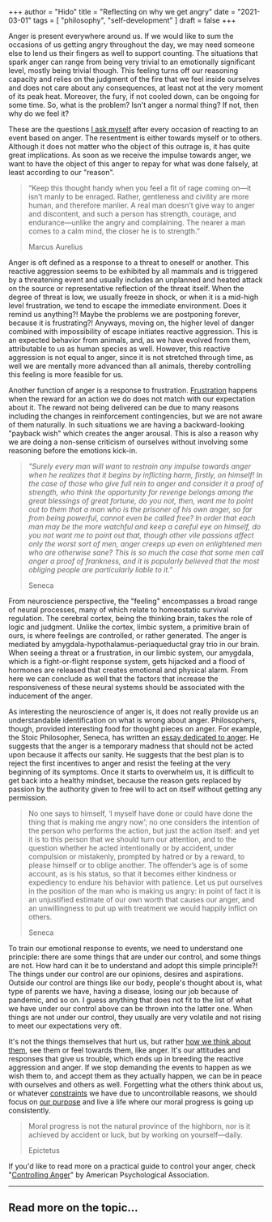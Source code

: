 +++
author = "Hido"
title = "Reflecting on why we get angry"
date = "2021-03-01"
tags = [
  "philosophy",
  "self-development"
]
draft = false
+++

Anger is present everywhere around us. If we would like to sum the occasions of us getting angry throughout the day, we may need someone else to lend us their fingers as well to support counting. The situations that spark anger can range from being very trivial to an emotionally significant level, mostly being trivial though. This feeling turns off our reasoning capacity and relies on the judgment of the fire that we feel inside ourselves and does not care about any consequences, at least not at the very moment of its peak heat. Moreover, the fury, if not cooled down, can be ongoing for some time. So, what is the problem? Isn't anger a normal thing? If not, then why do we feel it?

These are the questions [I ask myself](https://heydaroff.info/2021/01/04/how-self-reflection-leads/) after every occasion of reacting to an event based on anger. The resentment is either towards myself or to others. Although it does not matter who the object of this outrage is, it has quite great implications. As soon as we receive the impulse towards anger, we want to have the object of this anger to repay for what was done falsely, at least according to our "reason".

> “Keep this thought handy when you feel a fit of rage coming on—it isn’t manly to be enraged. Rather, gentleness and civility are more human, and therefore manlier. A real man doesn’t give way to anger and discontent, and such a person has strength, courage, and endurance—unlike the angry and complaining. The nearer a man comes to a calm mind, the closer he is to strength.”
> 
> Marcus Aurelius

Anger is oft defined as a response to a threat to oneself or another. This reactive aggression seems to be exhibited by all mammals and is triggered by a threatening event and usually includes an unplanned and heated attack on the source or representative reflection of the threat itself. When the degree of threat is low, we usually freeze in shock, or when it is a mid-high level frustration, we tend to escape the immediate environment. Does it remind us anything?! Maybe the problems we are postponing forever, because it is frustrating?! Anyways, moving on, the higher level of danger combined with impossibility of escape initiates reactive aggression. This is an expected behavior from animals, and, as we have evolved from them, attributable to us as human species as well. However, this reactive aggression is not equal to anger, since it is not stretched through time, as well we are mentally more advanced than all animals, thereby controlling this feeling is more feasible for us.

Another function of anger is a response to frustration. [Frustration](https://heydaroff.info/2021/01/25/the-uncomfortable-truth-about-hope/) happens when the reward for an action we do does not match with our expectation about it. The reward not being delivered can be due to many reasons including the changes in reinforcement contingencies, but we are not aware of them naturally. In such situations we are having a backward-looking "payback wish" which creates the anger arousal. This is also a reason why we are doing a non-sense criticism of ourselves without involving some reasoning before the emotions kick-in.

> _"Surely every man will want to restrain any impulse towards anger when he realizes that it begins by inflicting harm, firstly, on himself! In the case of those who give full rein to anger and consider it a proof of strength, who think the opportunity for revenge belongs among the great blessings of great fortune, do you not, then, want me to point out to them that a man who is the prisoner of his own anger, so far from being powerful, cannot even be called free? In order that each man may be the more watchful and keep a careful eye on himself, do you not want me to point out that, though other vile passions affect only the worst sort of men, anger creeps up even on enlightened men who are otherwise sane? This is so much the case that some men call anger a proof of frankness, and it is popularly believed that the most obliging people are particularly liable to it."_
> 
> Seneca

From neuroscience perspective, the "feeling" encompasses a broad range of neural processes, many of which relate to homeostatic survival regulation. The cerebral cortex, being the thinking brain, takes the role of logic and judgment. Unlike the cortex, limbic system, a primitive brain of ours, is where feelings are controlled, or rather generated. The anger is mediated by amygdala-hypothalamus-periaqueductal gray trio in our brain. When seeing a threat or a frustration, in our limbic system, our amygdala, which is a fight-or-flight response system, gets hijacked and a flood of hormones are released that creates emotional and physical alarm. From here we can conclude as well that the factors that increase the responsiveness of these neural systems should be associated with the inducement of the anger.

As interesting the neuroscience of anger is, it does not really provide us an understandable identification on what is wrong about anger. Philosophers, though, provided interesting food for thought pieces on anger. For example, the Stoic Philosopher, Seneca, has written an [essay dedicated to anger](https://amzn.to/3b5rwIb). He suggests that the anger is a temporary madness that should not be acted upon because it affects our sanity. He suggests that the best plan is to reject the first incentives to anger and resist the feeling at the very beginning of its symptoms. Once it starts to overwhelm us, it is difficult to get back into a healthy mindset, because the reason gets replaced by passion by the authority given to free will to act on itself without getting any permission.

> No one says to himself, ‘I myself have done or could have done the thing that is making me angry now’; no one considers the intention of the person who performs the action, but just the action itself: and yet it is to this person that we should turn our attention, and to the question whether he acted intentionally or by accident, under compulsion or mistakenly, prompted by hatred or by a reward, to please himself or to oblige another. The offender’s age is of some account, as is his status, so that it becomes either kindness or expediency to endure his behavior with patience. Let us put ourselves in the position of the man who is making us angry: in point of fact it is an unjustified estimate of our own worth that causes our anger, and an unwillingness to put up with treatment we would happily inflict on others.
> 
> Seneca

To train our emotional response to events, we need to understand one principle: there are some things that are under our control, and some things are not. How hard can it be to understand and adopt this simple principle?! The things under our control are our opinions, desires and aspirations. Outside our control are things like our body, people's thought about is, what type of parents we have, having a disease, losing our job because of pandemic, and so on. I guess anything that does not fit to the list of what we have under our control above can be thrown into the latter one. When things are not under our control, they usually are very volatile and not rising to meet our expectations very oft.

It's not the things themselves that hurt us, but rather [how we think about them](https://heydaroff.info/2020/12/16/reflecting-the-way-of-zen/), see them or feel towards them, like anger. It's our attitudes and responses that give us trouble, which ends up in breeding the reactive aggression and anger. If we stop demanding the events to happen as we wish them to, and accept them as they actually happen, we can be in peace with ourselves and others as well. Forgetting what the others think about us, or whatever [constraints](https://heydaroff.info/2020/12/23/reflecting-on-obstacles-resilience/) we have due to uncontrollable reasons, we should focus on [our purpose](https://heydaroff.info/2021/02/01/reflecting-on-passion-and-perseverance/) and live a life where our moral progress is going up consistently.

> Moral progress is not the natural province of the highborn, nor is it achieved by accident or luck, but by working on yourself—daily.
> 
> Epictetus

If you'd like to read more on a practical guide to control your anger, check "[Controlling Anger](https://www.apa.org/topics/anger/control)" by American Psychological Association.

* * *

## Read more on the topic...
